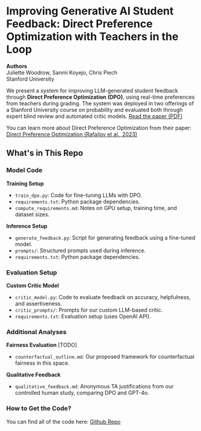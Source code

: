 # Improving Generative AI Student Feedback: Direct Preference Optimization with Teachers in the Loop
**Authors**  
Juliette Woodrow, Sanmi Koyejo, Chris Piech  
Stanford University

We present a system for improving LLM-generated student feedback through **Direct Preference Optimization (DPO)**, using real-time preferences from teachers during grading. The system was deployed in two offerings of a Stanford University course on probability and evaluated both through expert blind review and automated critic models. [Read the paper (PDF)](https://juliettewoodrow.github.io/paper-hosting/dpo_feedback.pdf)

You can learn more about Direct Preference Optimization from their paper: [Direct Preference Optimization (Rafailov et al., 2023)](https://arxiv.org/abs/2305.18290)

## What's in This Repo

### Model Code

**Training Setup**
- `train_dpo.py`: Code for fine-tuning LLMs with DPO.
- `requirements.txt`: Python package dependencies.
- `compute_requirements.md`: Notes on GPU setup, training time, and dataset sizes.

**Inference Setup**
- `generate_feedback.py`: Script for generating feedback using a fine-tuned model.
- `prompts/`: Structured prompts used during inference.
- `requirements.txt`: Python package dependencies. 

### Evaluation Setup

**Custom Critic Model**
- `critic_model.py`: Code to evaluate feedback on accuracy, helpfulness, and assertiveness.
- `critic_prompts/`: Prompts for our custom LLM-based critic.
- `requirements.txt`: Evaluation setup (uses OpenAI API).

### Additional Analyses

**Fairness Evaluation**
[TODO]
- `counterfactual_outline.md`: Our proposed framework for counterfactual fairness in this space.

**Qualitative Feedback**
- `qualitative_feedback.md`: Anonymous TA justifications from our controlled human study, comparing DPO and GPT-4o.

### How to Get the Code? 
You can find all of the code here: [Github Repo](https://github.com/juliettewoodrow/dpo_feedback)

